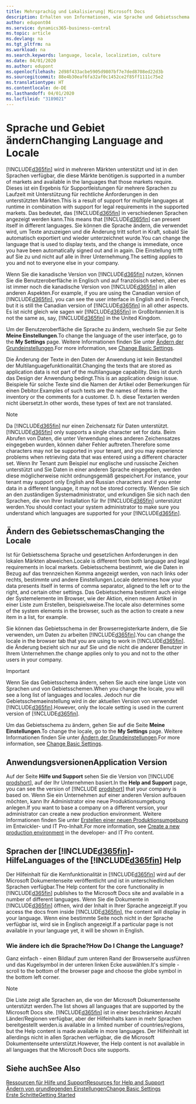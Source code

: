 ```yaml
---
title: Mehrsprachig und Lokalisierung| Microsoft Docs
description: Erhalten von Informationen, wie Sprache und Gebietsschema die Benutzeroberfläche in Business Central. beeinflussen.
author: edupont04
ms.service: dynamics365-business-central
ms.topic: article
ms.devlang: na
ms.tgt_pltfrm: na
ms.workload: na
ms.search.keywords: language, locale, localization, culture
ms.date: 04/01/2020
ms.author: edupont
ms.openlocfilehash: 2d98f433acbe5905d9807bf7e7ded8708ed22d3b
ms.sourcegitcommit: 88e4b30eaf6fa32af0c1452ce2f85ff1111c75e2
ms.translationtype: HT
ms.contentlocale: de-DE
ms.lasthandoff: 04/01/2020
ms.locfileid: "3189021"
---
```

# <a name="changing-language-and-locale"></a><span data-ttu-id="07003-103">Sprache und Gebiet ändern</span><span class="sxs-lookup"><span data-stu-id="07003-103">Changing Language and Locale</span></span>

[!INCLUDE[d365fin](includes/d365fin_md.md)] <span data-ttu-id="07003-104">wird in mehreren Märkten unterstützt und ist in den Sprachen verfügbar, die diese Märkte benötigen.</span><span class="sxs-lookup"><span data-stu-id="07003-104">is supported in a number of markets and available in the languages that those markets require.</span></span> <span data-ttu-id="07003-105">Dieses ist ein Ergebnis für Supportleistungen für mehrere Sprachen zu Laufzeit mit Unterstützung für rechtliche Anforderungen in den unterstützten Märkten.</span><span class="sxs-lookup"><span data-stu-id="07003-105">This is a result of support for multiple languages at runtime in combination with support for legal requirements in the supported markets.</span></span> <span data-ttu-id="07003-106">Das bedeutet, das [!INCLUDE[d365fin](includes/d365fin_md.md)] in verschiedenen Sprachen angezeigt werden kann.</span><span class="sxs-lookup"><span data-stu-id="07003-106">This means that [!INCLUDE[d365fin](includes/d365fin_md.md)] can present itself in different languages.</span></span> <span data-ttu-id="07003-107">Sie können die Sprache ändern, die verwendet wird, um Texte anzuzeigen und die Änderung tritt sofort in Kraft, sobald Sie automatisch exportiert und wieder unterzeichnet wurde.</span><span class="sxs-lookup"><span data-stu-id="07003-107">You can change the language that is used to display texts, and the change is immediate, once you have been automatically signed out and in again.</span></span> <span data-ttu-id="07003-108">Die Einstellung trifft auf Sie zu und nicht auf alle in Ihrer Unternehmung.</span><span class="sxs-lookup"><span data-stu-id="07003-108">The setting applies to you and not to everyone else in your company.</span></span>  

<span data-ttu-id="07003-109">Wenn Sie die kanadische Version von [!INCLUDE[d365fin](includes/d365fin_md.md)] nutzen, können Sie die Benutzeroberfläche in Englisch und auf französisch sehen, aber es ist immer noch die kanadische Version von [!INCLUDE[d365fin](includes/d365fin_md.md)] in allen anderen Aspekten.</span><span class="sxs-lookup"><span data-stu-id="07003-109">For example, if you are using the Canadian version of [!INCLUDE[d365fin](includes/d365fin_md.md)], you can see the user interface in English and in French, but it is still the Canadian version of [!INCLUDE[d365fin](includes/d365fin_md.md)] in all other aspects.</span></span> <span data-ttu-id="07003-110">Es ist nicht gleich wie sagen wir [!INCLUDE[d365fin](includes/d365fin_md.md)] in Großbritannien.</span><span class="sxs-lookup"><span data-stu-id="07003-110">It is not the same as, say, [!INCLUDE[d365fin](includes/d365fin_md.md)] in the United Kingdom.</span></span>  

<span data-ttu-id="07003-111">Um der Benutzeroberfläche die Sprache zu ändern, wechseln Sie zur Seite **Meine Einstellungen**.</span><span class="sxs-lookup"><span data-stu-id="07003-111">To change the language of the user interface, go to the **My Settings** page.</span></span> <span data-ttu-id="07003-112">Weitere Informationen finden Sie unter [Ändern der Grundeinstellungen](ui-change-basic-settings.md#language).</span><span class="sxs-lookup"><span data-stu-id="07003-112">For more information, see [Change Basic Settings](ui-change-basic-settings.md#language).</span></span>  

<span data-ttu-id="07003-113">Die Änderung der Texte in den Daten der Anwendung ist kein Bestandteil der Multilanguagefunktionalität.</span><span class="sxs-lookup"><span data-stu-id="07003-113">Changing the texts that are stored as application data is not part of the multilanguage capability.</span></span> <span data-ttu-id="07003-114">Dies ist durch das Design der Anwendung bedingt.</span><span class="sxs-lookup"><span data-stu-id="07003-114">This is an application design issue.</span></span> <span data-ttu-id="07003-115">Beispiele für solche Texte sind die Namen der Artikel oder Bemerkungen für einen Debitor.</span><span class="sxs-lookup"><span data-stu-id="07003-115">Examples of such texts are the names of items in the inventory or the comments for a customer.</span></span> <span data-ttu-id="07003-116">D. h. diese Textarten werden nicht übersetzt.</span><span class="sxs-lookup"><span data-stu-id="07003-116">In other words, these types of text are not translated.</span></span>  

> [!NOTE]  
> <span data-ttu-id="07003-117">Da  [!INCLUDE[d365fin](includes/d365fin_md.md)] nur einen Zeichensatz für Daten unterstützt.</span><span class="sxs-lookup"><span data-stu-id="07003-117">[!INCLUDE[d365fin](includes/d365fin_md.md)] only supports a single character set for data.</span></span> <span data-ttu-id="07003-118">Beim Abrufen von Daten, die unter Verwendung eines anderen Zeichensatzes eingegeben wurden, können daher Fehler auftreten.</span><span class="sxs-lookup"><span data-stu-id="07003-118">Therefore some characters may not be supported in your tenant, and you may experience problems when retrieving data that was entered using a different character set.</span></span> <span data-ttu-id="07003-119">Wenn Ihr Tenant zum Beispiel nur englische und russische Zeichen unterstützt und Sie Daten in einer anderen Sprache eingegeben, werden diese möglicherweise nicht ordnungsgemäß gespeichert.</span><span class="sxs-lookup"><span data-stu-id="07003-119">For instance, your tenant may support only English and Russian characters and if you enter data in a different language, it may not be stored correctly.</span></span> <span data-ttu-id="07003-120">Wenden Sie sich an den zuständigen Systemadministrator, und erkundigen Sie sich nach den Sprachen, die von Ihrer Installation für Ihr [!INCLUDE[d365fin](includes/d365fin_md.md)] unterstützt werden.</span><span class="sxs-lookup"><span data-stu-id="07003-120">You should contact your system administrator to make sure you understand which languages are supported for your [!INCLUDE[d365fin](includes/d365fin_md.md)].</span></span>  

## <a name="changing-the-locale"></a><span data-ttu-id="07003-121">Ändern des Gebietsschemas</span><span class="sxs-lookup"><span data-stu-id="07003-121">Changing the Locale</span></span>
<span data-ttu-id="07003-122">Ist für Gebietsschema Sprache und gesetzlichen Anforderungen in den lokalen Märkten abweichen.</span><span class="sxs-lookup"><span data-stu-id="07003-122">Locale is different from both language and legal requirements in local markets.</span></span> <span data-ttu-id="07003-123">Gebietsschema bestimmt, wie die Daten in Bezug auf das trennzeichen Komma angezeigt werden, von nach links oder rechts, bestimmte und andere Einstellungen.</span><span class="sxs-lookup"><span data-stu-id="07003-123">Locale determines how your data presents itself in terms of comma separator, aligned to the left or to the right, and certain other settings.</span></span> <span data-ttu-id="07003-124">Das Gebietsschema bestimmt auch einige der Systemelemente im Browser, wie der Aktion, einen neuen Artikel in einer Liste zum Erstellen, beispielsweise.</span><span class="sxs-lookup"><span data-stu-id="07003-124">The locale also determines some of the system elements in the browser, such as the action to create a new item in a list, for example.</span></span>  

<span data-ttu-id="07003-125">Sie können das Gebietsschema in der Browserregisterkarte ändern, die Sie verwenden, um Daten zu arbeiten [!INCLUDE[d365fin](includes/d365fin_md.md)].</span><span class="sxs-lookup"><span data-stu-id="07003-125">You can change the locale in the browser tab that you are using to work in [!INCLUDE[d365fin](includes/d365fin_md.md)].</span></span> <span data-ttu-id="07003-126">die Änderung bezieht sich nur auf Sie und die nicht die anderer Benutzer in Ihrem Unternehmen.</span><span class="sxs-lookup"><span data-stu-id="07003-126">the change applies only to you and not to the other users in your company.</span></span>  

> [!IMPORTANT]  
>  <span data-ttu-id="07003-127">Wenn Sie das Gebietsschema ändern, sehen Sie auch eine lange Liste von Sprachen und von Gebietsschemen.</span><span class="sxs-lookup"><span data-stu-id="07003-127">When you change the locale, you will see a long list of languages and locales.</span></span> <span data-ttu-id="07003-128">Jedoch nur die Gebietsschemaeinstellung wird in der aktuellen Version von verwendet [!INCLUDE[d365fin](includes/d365fin_md.md)].</span><span class="sxs-lookup"><span data-stu-id="07003-128">However, only the locale setting is used in the current version of [!INCLUDE[d365fin](includes/d365fin_md.md)].</span></span>  

<span data-ttu-id="07003-129">Um das Gebietsschema zu ändern, gehen Sie auf die Seite **Meine Einstellungen**.</span><span class="sxs-lookup"><span data-stu-id="07003-129">To change the locale, go to the **My Settings** page.</span></span> <span data-ttu-id="07003-130">Weitere Informationen finden Sie unter [Ändern der Grundeinstellungen](ui-change-basic-settings.md).</span><span class="sxs-lookup"><span data-stu-id="07003-130">For more information, see [Change Basic Settings](ui-change-basic-settings.md).</span></span>  

## <a name="application-version"></a><span data-ttu-id="07003-131">Anwendungsversionen</span><span class="sxs-lookup"><span data-stu-id="07003-131">Application Version</span></span>

<span data-ttu-id="07003-132">Auf der Seite **Hilfe und Support** sehen Sie die Version von [!INCLUDE [prodshort](includes/prodshort.md)], auf der Ihr Unternehmen basiert.</span><span class="sxs-lookup"><span data-stu-id="07003-132">In the **Help and Support** page, you can see the version of [!INCLUDE [prodshort](includes/prodshort.md)] that your company is based on.</span></span> <span data-ttu-id="07003-133">Wenn Sie ein Unternehmen auf einer anderen Version aufbauen möchten, kann Ihr Administrator eine neue Produktionsumgebung anlegen.</span><span class="sxs-lookup"><span data-stu-id="07003-133">If you want to base a company on a different version, your administrator can create a new production environment.</span></span> <span data-ttu-id="07003-134">Weitere Informationen finden Sie unter [Erstellen einer neuen Produktionsumgebung](/dynamics365/business-central/dev-itpro/administration/tenant-admin-center-environments#create-a-new-production-environment) im Entwickler- und IT Pro-Inhalt.</span><span class="sxs-lookup"><span data-stu-id="07003-134">For more information, see [Create a new production environment](/dynamics365/business-central/dev-itpro/administration/tenant-admin-center-environments#create-a-new-production-environment) in the developer- and IT Pro content.</span></span>  

## <a name="languages-of-the-d365fin-help"></a><span data-ttu-id="07003-135">Sprachen der [!INCLUDE[d365fin](includes/d365fin_md.md)]-Hilfe</span><span class="sxs-lookup"><span data-stu-id="07003-135">Languages of the [!INCLUDE[d365fin](includes/d365fin_md.md)] Help</span></span>
<span data-ttu-id="07003-136">Der Hilfeinhalt für die Kernfunktionalität in [!INCLUDE[d365fin](includes/d365fin_md.md)] wird auf der Microsoft Dokumentenseite veröffentlicht und ist in unterschiedlichen Sprachen verfügbar.</span><span class="sxs-lookup"><span data-stu-id="07003-136">The Help content for the core functionality in [!INCLUDE[d365fin](includes/d365fin_md.md)] publishes to the Microsoft Docs site and available in a number of different languages.</span></span> <span data-ttu-id="07003-137">Wenn Sie die Dokumente in [!INCLUDE[d365fin](includes/d365fin_md.md)] öffnen, wird der Inhalt in Ihrer Sprache angezeigt.</span><span class="sxs-lookup"><span data-stu-id="07003-137">If you access the docs from inside [!INCLUDE[d365fin](includes/d365fin_md.md)], the content will display in your language.</span></span> <span data-ttu-id="07003-138">Wenn eine bestimmte Seite noch nicht in der Sprache verfügbar ist, wird sie in Englisch angezeigt.</span><span class="sxs-lookup"><span data-stu-id="07003-138">If a particular page is not available in your language yet, it will be shown in English.</span></span>

### <a name="how-do-i-change-the-language"></a><span data-ttu-id="07003-139">Wie ändere ich die Sprache?</span><span class="sxs-lookup"><span data-stu-id="07003-139">How Do I Change the Language?</span></span>
<span data-ttu-id="07003-140">Ganz einfach - einen Bildlauf zum unteren Rand der Browserseite ausführen und das Kugelsymbol in der unteren linken Ecke auswählen.</span><span class="sxs-lookup"><span data-stu-id="07003-140">It's simple - scroll to the bottom of the browser page and choose the globe symbol in the bottom left corner.</span></span>

> [!NOTE]  
> <span data-ttu-id="07003-141">Die Liste zeigt alle Sprachen an, die von der Microsoft Dokumentenseite unterstützt werden.</span><span class="sxs-lookup"><span data-stu-id="07003-141">The list shows all languages that are supported by the Microsoft Docs site.</span></span> [!INCLUDE[d365fin](includes/d365fin_md.md)] <span data-ttu-id="07003-142">ist in einer beschränkten Anzahl Länder/Regionen verfügbar, aber der Hilfeinhalts kann in mehr Sprachen bereitgestellt werden.</span><span class="sxs-lookup"><span data-stu-id="07003-142">is available in a limited number of countries/regions, but the Help content is made available in more languages.</span></span> <span data-ttu-id="07003-143">Der Hilfeinhalt ist allerdings nicht in allen Sprachen verfügbar, die die Microsoft Dokumentenseite unterstützt.</span><span class="sxs-lookup"><span data-stu-id="07003-143">However, the Help content is not available in all languages that the Microsoft Docs site supports.</span></span>

## <a name="see-also"></a><span data-ttu-id="07003-144">Siehe auch</span><span class="sxs-lookup"><span data-stu-id="07003-144">See Also</span></span>

[<span data-ttu-id="07003-145">Ressourcen für Hilfe und Support</span><span class="sxs-lookup"><span data-stu-id="07003-145">Resources for Help and Support</span></span>](product-help-and-support.md)  
[<span data-ttu-id="07003-146">Ändern von grundlegenden Einstellungen</span><span class="sxs-lookup"><span data-stu-id="07003-146">Change Basic Settings</span></span>](ui-change-basic-settings.md)  
[<span data-ttu-id="07003-147">Erste Schritte</span><span class="sxs-lookup"><span data-stu-id="07003-147">Getting Started</span></span>](product-get-started.md)  
